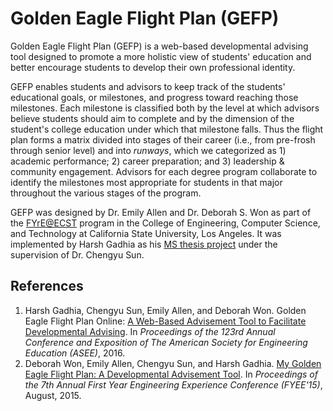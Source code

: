 # Golden Eagle Flight Plan (GEFP)

Golden Eagle Flight Plan (GEFP) is a web-based developmental advising tool
designed to promote a more holistic view of students' education and better
encourage students to develop their own professional identity.

GEFP enables students and advisors to keep track of the students' educational
goals, or milestones, and progress toward reaching those milestones. Each
milestone is classified both by the level at which advisors
believe students should aim to complete and by the dimension of the student's
college education under which that milestone falls. Thus the flight plan forms
a matrix divided into stages of their career (i.e., from pre-frosh through
senior level) and into *runways*, which we categorized as 1) academic
performance; 2) career preparation; and 3) leadership & community engagement.
Advisors for each degree program collaborate to identify the milestones most
appropriate for students in that major throughout the various stages of the
program.

GEFP was designed by Dr. Emily Allen and Dr. Deborah S. Won as part of the
[FYrE@ECST](http://www.calstatela.edu/ecst/fyre) program in the College of
Engineering, Computer Science, and Technology at California State University,
Los Angeles. It was implemented by Harsh Gadhia as his
[MS thesis project](https://csns.calstatela.edu/download?fileId=5367971) under
the supervision of Dr. Chengyu Sun.

## References

1. Harsh Gadhia, Chengyu Sun, Emily Allen, and Deborah Won. Golden Eagle Flight
Plan Online: [A Web-Based Advisement Tool to Facilitate Developmental Advising](https://peer.asee.org/golden-eagle-flight-plan-online-a-web-based-advisement-tool-to-facilitate-developmental-advising.pdf).
In *Proceedings of the 123rd Annual Conference and Exposition of The American
Society for Engineering Education (ASEE)*, 2016.
2. Deborah Won, Emily Allen, Chengyu Sun, and Harsh Gadhia.
[My Golden Eagle Flight Plan: A Developmental Advisement Tool](http://fyee.asee.org/FYEE2015/papers/5062.pdf).
In *Proceedings of the 7th Annual First Year Engineering Experience Conference (FYEE'15)*,
August, 2015.